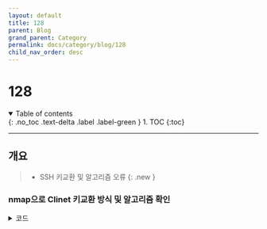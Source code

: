 ```yaml
---
layout: default
title: 128
parent: Blog
grand_parent: Category
permalink: docs/category/blog/128
child_nav_order: desc
---
```


# 128

<details open markdown="block">
  <summary>
    Table of contents
  </summary>
  {: .no_toc .text-delta .label .label-green }
1. TOC
{:toc}
</details>

---

## 개요

> - SSH 키교환 및 알고리즘 오류
{: .new }

### nmap으로 Clinet 키교환 방식 및 알고리즘 확인

<details markdown="block">
  <summary>
    코드
  </summary>
  {: .text-delta .label .label-green }
  
```bash
nmap --script ssh2-enum-algos 192.168.0.1
```

</details>
